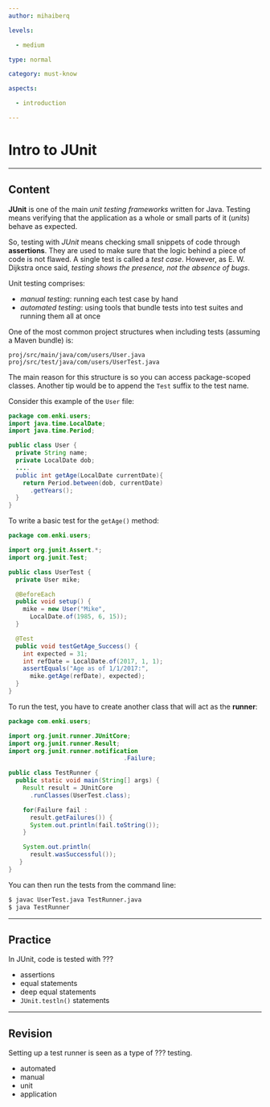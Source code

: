 ```yaml
---
author: mihaiberq

levels:

  - medium

type: normal

category: must-know

aspects:

  - introduction 

---
```


# Intro to JUnit

---
## Content

**JUnit** is one of the main *unit testing frameworks* written for Java. Testing means verifying that the application as a whole or small parts of it (*units*) behave as expected.

So, testing with *JUnit* means checking small snippets of code through **assertions**. They are used to make sure that the logic behind a piece of code is not flawed. A single test is called a *test case*. However, as E. W. Dijkstra once said, *testing shows the presence, not the absence of bugs*.

Unit testing comprises:
 - *manual testing*: running each test case by hand
 - *automated testing*: using tools that bundle tests into test suites and running them all at once

One of the most common project structures when including tests (assuming a Maven bundle) is:

```
proj/src/main/java/com/users/User.java
proj/src/test/java/com/users/UserTest.java
```

The main reason for this structure is so you can access package-scoped classes. Another tip would be to append the `Test` suffix to the test name.

Consider this example of the `User` file:

```java
package com.enki.users;
import java.time.LocalDate;
import java.time.Period;

public class User {
  private String name;
  private LocalDate dob;
  ....
  public int getAge(LocalDate currentDate){
    return Period.between(dob, currentDate)
      .getYears();
  }
}
```

To write a basic test for the `getAge()` method:

```java
package com.enki.users;

import org.junit.Assert.*;
import org.junit.Test;

public class UserTest {
  private User mike;

  @BeforeEach
  public void setup() {
    mike = new User("Mike",
      LocalDate.of(1985, 6, 15));
  }

  @Test
  public void testGetAge_Success() {
    int expected = 31;
    int refDate = LocalDate.of(2017, 1, 1);
    assertEquals("Age as of 1/1/2017:",
      mike.getAge(refDate), expected);
  }
}
```

To run the test, you have to create another class that will act as the **runner**:

```java
package com.enki.users;

import org.junit.runner.JUnitCore;
import org.junit.runner.Result;
import org.junit.runner.notification
                                .Failure;

public class TestRunner {
  public static void main(String[] args) {
    Result result = JUnitCore
      .runClasses(UserTest.class);

    for(Failure fail :
      result.getFailures()) {
      System.out.println(fail.toString());
    }

    System.out.println(
      result.wasSuccessful());
   }
}  
```

You can then run the tests from the command line:

```bash
$ javac UserTest.java TestRunner.java
$ java TestRunner
```

---
## Practice

In JUnit, code is tested with ???

* assertions
* equal statements
* deep equal statements
* `JUnit.testln()` statements

---
## Revision

Setting up a test runner is seen as a type of ??? testing.

* automated
* manual
* unit
* application